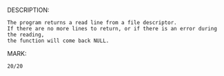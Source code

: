 DESCRIPTION:

	The program returns a read line from a file descriptor.
	If there are no more lines to return, or if there is an error during the reading,
	the function will come back NULL.

MARK:

	20/20
